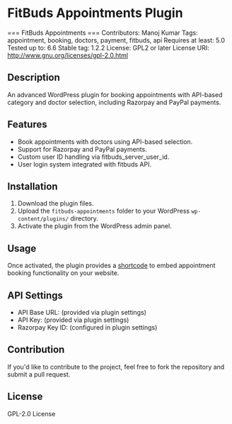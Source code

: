 # FitBuds Appointments Plugin

=== FitBuds Appointments ===
Contributors: Manoj Kumar
Tags: appointment, booking, doctors, payment, fitbuds, api
Requires at least: 5.0
Tested up to: 6.6
Stable tag: 1.2.2
License: GPL2 or later
License URI: http://www.gnu.org/licenses/gpl-2.0.html

## Description
An advanced WordPress plugin for booking appointments with API-based category and doctor selection, including Razorpay and PayPal payments.

## Features
- Book appointments with doctors using API-based selection.
- Support for Razorpay and PayPal payments.
- Custom user ID handling via fitbuds_server_user_id.
- User login system integrated with fitbuds API.
  
## Installation

1. Download the plugin files.
2. Upload the `fitbuds-appointments` folder to your WordPress `wp-content/plugins/` directory.
3. Activate the plugin from the WordPress admin panel.

## Usage
Once activated, the plugin provides a [shortcode](#) to embed appointment booking functionality on your website.

## API Settings
- API Base URL: (provided via plugin settings)
- API Key: (provided via plugin settings)
- Razorpay Key ID: (configured in plugin settings)

## Contribution
If you'd like to contribute to the project, feel free to fork the repository and submit a pull request.

## License
GPL-2.0 License
